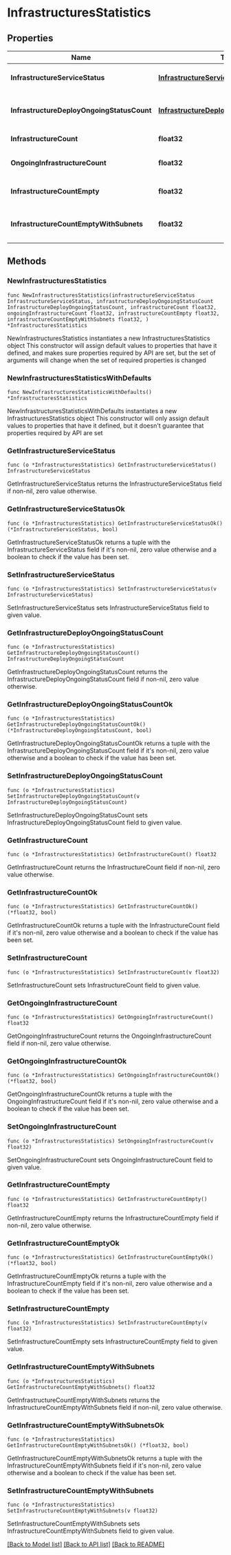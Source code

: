 # InfrastructuresStatistics

## Properties

Name | Type | Description | Notes
------------ | ------------- | ------------- | -------------
**InfrastructureServiceStatus** | [**InfrastructureServiceStatus**](InfrastructureServiceStatus.md) | Infrastructure service status counts | 
**InfrastructureDeployOngoingStatusCount** | [**InfrastructureDeployOngoingStatusCount**](InfrastructureDeployOngoingStatusCount.md) | Infrastructure deploy ongoing status counts | 
**InfrastructureCount** | **float32** | Total count of infrastructures | 
**OngoingInfrastructureCount** | **float32** | Count of ongoing infrastructures | 
**InfrastructureCountEmpty** | **float32** | Count of empty infrastructures | 
**InfrastructureCountEmptyWithSubnets** | **float32** | Count of empty infrastructures with subnets | 

## Methods

### NewInfrastructuresStatistics

`func NewInfrastructuresStatistics(infrastructureServiceStatus InfrastructureServiceStatus, infrastructureDeployOngoingStatusCount InfrastructureDeployOngoingStatusCount, infrastructureCount float32, ongoingInfrastructureCount float32, infrastructureCountEmpty float32, infrastructureCountEmptyWithSubnets float32, ) *InfrastructuresStatistics`

NewInfrastructuresStatistics instantiates a new InfrastructuresStatistics object
This constructor will assign default values to properties that have it defined,
and makes sure properties required by API are set, but the set of arguments
will change when the set of required properties is changed

### NewInfrastructuresStatisticsWithDefaults

`func NewInfrastructuresStatisticsWithDefaults() *InfrastructuresStatistics`

NewInfrastructuresStatisticsWithDefaults instantiates a new InfrastructuresStatistics object
This constructor will only assign default values to properties that have it defined,
but it doesn't guarantee that properties required by API are set

### GetInfrastructureServiceStatus

`func (o *InfrastructuresStatistics) GetInfrastructureServiceStatus() InfrastructureServiceStatus`

GetInfrastructureServiceStatus returns the InfrastructureServiceStatus field if non-nil, zero value otherwise.

### GetInfrastructureServiceStatusOk

`func (o *InfrastructuresStatistics) GetInfrastructureServiceStatusOk() (*InfrastructureServiceStatus, bool)`

GetInfrastructureServiceStatusOk returns a tuple with the InfrastructureServiceStatus field if it's non-nil, zero value otherwise
and a boolean to check if the value has been set.

### SetInfrastructureServiceStatus

`func (o *InfrastructuresStatistics) SetInfrastructureServiceStatus(v InfrastructureServiceStatus)`

SetInfrastructureServiceStatus sets InfrastructureServiceStatus field to given value.


### GetInfrastructureDeployOngoingStatusCount

`func (o *InfrastructuresStatistics) GetInfrastructureDeployOngoingStatusCount() InfrastructureDeployOngoingStatusCount`

GetInfrastructureDeployOngoingStatusCount returns the InfrastructureDeployOngoingStatusCount field if non-nil, zero value otherwise.

### GetInfrastructureDeployOngoingStatusCountOk

`func (o *InfrastructuresStatistics) GetInfrastructureDeployOngoingStatusCountOk() (*InfrastructureDeployOngoingStatusCount, bool)`

GetInfrastructureDeployOngoingStatusCountOk returns a tuple with the InfrastructureDeployOngoingStatusCount field if it's non-nil, zero value otherwise
and a boolean to check if the value has been set.

### SetInfrastructureDeployOngoingStatusCount

`func (o *InfrastructuresStatistics) SetInfrastructureDeployOngoingStatusCount(v InfrastructureDeployOngoingStatusCount)`

SetInfrastructureDeployOngoingStatusCount sets InfrastructureDeployOngoingStatusCount field to given value.


### GetInfrastructureCount

`func (o *InfrastructuresStatistics) GetInfrastructureCount() float32`

GetInfrastructureCount returns the InfrastructureCount field if non-nil, zero value otherwise.

### GetInfrastructureCountOk

`func (o *InfrastructuresStatistics) GetInfrastructureCountOk() (*float32, bool)`

GetInfrastructureCountOk returns a tuple with the InfrastructureCount field if it's non-nil, zero value otherwise
and a boolean to check if the value has been set.

### SetInfrastructureCount

`func (o *InfrastructuresStatistics) SetInfrastructureCount(v float32)`

SetInfrastructureCount sets InfrastructureCount field to given value.


### GetOngoingInfrastructureCount

`func (o *InfrastructuresStatistics) GetOngoingInfrastructureCount() float32`

GetOngoingInfrastructureCount returns the OngoingInfrastructureCount field if non-nil, zero value otherwise.

### GetOngoingInfrastructureCountOk

`func (o *InfrastructuresStatistics) GetOngoingInfrastructureCountOk() (*float32, bool)`

GetOngoingInfrastructureCountOk returns a tuple with the OngoingInfrastructureCount field if it's non-nil, zero value otherwise
and a boolean to check if the value has been set.

### SetOngoingInfrastructureCount

`func (o *InfrastructuresStatistics) SetOngoingInfrastructureCount(v float32)`

SetOngoingInfrastructureCount sets OngoingInfrastructureCount field to given value.


### GetInfrastructureCountEmpty

`func (o *InfrastructuresStatistics) GetInfrastructureCountEmpty() float32`

GetInfrastructureCountEmpty returns the InfrastructureCountEmpty field if non-nil, zero value otherwise.

### GetInfrastructureCountEmptyOk

`func (o *InfrastructuresStatistics) GetInfrastructureCountEmptyOk() (*float32, bool)`

GetInfrastructureCountEmptyOk returns a tuple with the InfrastructureCountEmpty field if it's non-nil, zero value otherwise
and a boolean to check if the value has been set.

### SetInfrastructureCountEmpty

`func (o *InfrastructuresStatistics) SetInfrastructureCountEmpty(v float32)`

SetInfrastructureCountEmpty sets InfrastructureCountEmpty field to given value.


### GetInfrastructureCountEmptyWithSubnets

`func (o *InfrastructuresStatistics) GetInfrastructureCountEmptyWithSubnets() float32`

GetInfrastructureCountEmptyWithSubnets returns the InfrastructureCountEmptyWithSubnets field if non-nil, zero value otherwise.

### GetInfrastructureCountEmptyWithSubnetsOk

`func (o *InfrastructuresStatistics) GetInfrastructureCountEmptyWithSubnetsOk() (*float32, bool)`

GetInfrastructureCountEmptyWithSubnetsOk returns a tuple with the InfrastructureCountEmptyWithSubnets field if it's non-nil, zero value otherwise
and a boolean to check if the value has been set.

### SetInfrastructureCountEmptyWithSubnets

`func (o *InfrastructuresStatistics) SetInfrastructureCountEmptyWithSubnets(v float32)`

SetInfrastructureCountEmptyWithSubnets sets InfrastructureCountEmptyWithSubnets field to given value.



[[Back to Model list]](../README.md#documentation-for-models) [[Back to API list]](../README.md#documentation-for-api-endpoints) [[Back to README]](../README.md)


